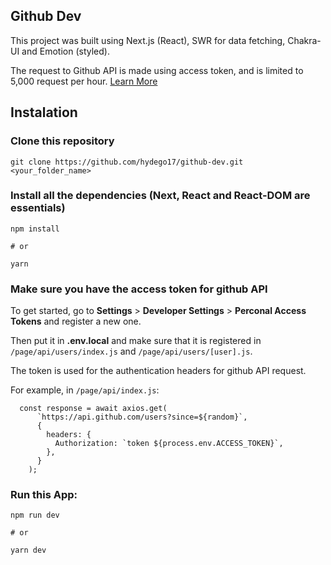 ## Github Dev

This project was built using Next.js (React), SWR for data fetching, Chakra-UI and Emotion (styled).

The request to Github API is made using access token, and is limited to 5,000 request per hour. [Learn More](https://docs.github.com/en/free-pro-team@latest/developers/apps/rate-limits-for-github-apps#user-to-server-requests)

## Instalation

### Clone this repository

```
git clone https://github.com/hydego17/github-dev.git <your_folder_name>
```

### Install all the dependencies (Next, React and React-DOM are essentials)

```
npm install

# or

yarn
```

### Make sure you have the access token for github API

To get started, go to **Settings** > **Developer Settings** > **Perconal Access Tokens** and register a new one.

Then put it in **.env.local** and make sure that it is registered in `/page/api/users/index.js` and `/page/api/users/[user].js`.

The token is used for the authentication headers for github API request.

For example, in `/page/api/index.js`:

```
  const response = await axios.get(
      `https://api.github.com/users?since=${random}`,
      {
        headers: {
          Authorization: `token ${process.env.ACCESS_TOKEN}`,
        },
      }
    );
```

### Run this App:

```
npm run dev

# or

yarn dev
```
